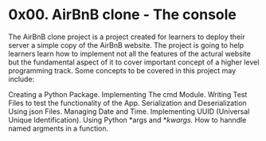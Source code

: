 # 0x00. AirBnB clone - The console

The AirBnB clone project is a project created for learners to deploy their server a simple copy of the AirBnB website. The project is going to help learners learn how to implement not all the features of the actural website but the fundamental aspect of it to cover important concept of a higher level programming track. Some concepts to be covered in this project may include:

Creating a Python Package.
Implementing The cmd Module.
Writing Test Files to test the functionality of the App.
Serialization and Deserialization Using json Files.
Managing Date and Time.
Implementing UUID (Universal Unique Identification).
Using Python *args and **kwargs.*
How to hanndle named argments in a function.
